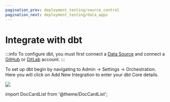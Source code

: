 ```yaml
---
pagination_prev: deployment_testing/source_control
pagination_next: deployment_testing/data_apps
---
```


# Integrate with dbt

:::info
To configure dbt, you must first connect a [Data Source](data_warehouses) and connect a [GitHub](source_control/github) or [GitLab](source_control/gitlab) account.
:::

To set up dbt begin by navigating to Admin -> Settings -> Orchestration. Here you will click on Add New Integration to enter your dbt Core details.

![](/img/dbt_cloud_setup.png)

import DocCardList from '@theme/DocCardList';

<DocCardList />